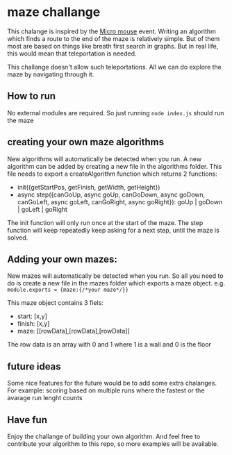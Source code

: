 # maze challange

This chalange is inspired by the [Micro mouse](https://en.wikipedia.org/wiki/Micromouse) event.
Writing an algorithm which finds a route to the end of the maze is relatively simple.
But of them most are based on things like breath first search in graphs.
But in real life, this would mean that teleportation is needed.

This challange doesn't allow such teleportations.
All we can do explore the maze by navigating through it.

## How to run

No external modules are required. So just running `node index.js` should run the maze

## creating your own maze algorithms

New algorithms will automatically be detected when you run.
A new algorithm can be added by creating a new file in the algorithms folder.
This file needs to export a createAlgorithm function which returns 2 functions:

* init({getStartPos, getFinish, getWidth, getHeight})
* async step({canGoUp, async goUp, canGoDown, async goDown, canGoLeft, async goLeft, canGoRight, async goRight}):
  goUp | goDown | goLeft | goRight

The init function will only run once at the start of the maze.
The step function will keep repeatedly keep asking for a next step, until the maze is solved.

## Adding your own mazes:

New mazes will automatically be detected when you run.
So all you need to do is create a new file in the mazes folder which exports a maze object.
e.g. `module.exports = {maze:{/*your maze*/}}`

This maze object contains 3 fiels:

* start: [x,y]
* finish: [x,y]
* maze: [[rowData],[rowData],[rowData]]

The row data is an array with 0 and 1 where 1 is a wall and 0 is the floor

## future ideas

Some nice features for the future would be to add some extra chalanges.
For example: scoring based on multiple runs where the fastest or the avarage run lenght counts

## Have fun

Enjoy the challange of building your own algorithm.
And feel free to contribute your algorithm to this repo, so more examples will be available. 

